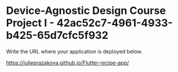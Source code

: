 # Device-Agnostic Design Course Project I - 42ac52c7-4961-4933-b425-65d7cfc5f932

Write the URL where your application is deployed below.

https://julieprazakova.github.io/Flutter-recipe-app/